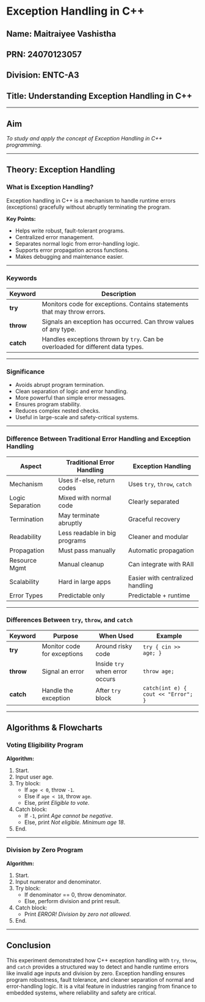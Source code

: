 # Exception Handling in C++

## Name: Maitraiyee Vashistha
## PRN: 24070123057
## Division: ENTC-A3
## Title: Understanding Exception Handling in C++

-----

## Aim

*To study and apply the concept of Exception Handling in C++ programming.*

---

## Theory: Exception Handling

### What is Exception Handling?
Exception handling in C++ is a mechanism to handle runtime errors (exceptions) gracefully without abruptly terminating the program.  

**Key Points:**
- Helps write robust, fault-tolerant programs.
- Centralized error management.
- Separates normal logic from error-handling logic.
- Supports error propagation across functions.
- Makes debugging and maintenance easier.

---

### Keywords

| Keyword | Description |
|---------|-------------|
| **try** | Monitors code for exceptions. Contains statements that may throw errors. |
| **throw** | Signals an exception has occurred. Can throw values of any type. |
| **catch** | Handles exceptions thrown by `try`. Can be overloaded for different data types. |

---

###  Significance
- Avoids abrupt program termination.
- Clean separation of logic and error handling.
- More powerful than simple error messages.
- Ensures program stability.
- Reduces complex nested checks.
- Useful in large-scale and safety-critical systems.

---

###  Difference Between Traditional Error Handling and Exception Handling

| Aspect | Traditional Error Handling | Exception Handling |
|--------|-----------------------------|--------------------|
| Mechanism | Uses if-else, return codes | Uses `try`, `throw`, `catch` |
| Logic Separation | Mixed with normal code | Clearly separated |
| Termination | May terminate abruptly | Graceful recovery |
| Readability | Less readable in big programs | Cleaner and modular |
| Propagation | Must pass manually | Automatic propagation |
| Resource Mgmt | Manual cleanup | Can integrate with RAII |
| Scalability | Hard in large apps | Easier with centralized handling |
| Error Types | Predictable only | Predictable + runtime |

---

### Differences Between `try`, `throw`, and `catch`

| Keyword | Purpose | When Used | Example |
|---------|---------|-----------|---------|
| **try** | Monitor code for exceptions | Around risky code | `try { cin >> age; }` |
| **throw** | Signal an error | Inside `try` when error occurs | `throw age;` |
| **catch** | Handle the exception | After `try` block | `catch(int e) { cout << "Error"; }` |

---


##  Algorithms & Flowcharts

### Voting Eligibility Program

**Algorithm:**
1. Start.  
2. Input user age.  
3. Try block:  
   - If `age < 0`, throw `-1`.  
   - Else if `age < 18`, throw `age`.  
   - Else, print *Eligible to vote*.  
4. Catch block:  
   - If `-1`, print *Age cannot be negative*.  
   - Else, print *Not eligible. Minimum age 18*.  
5. End.


---

###  Division by Zero Program

**Algorithm:**
1. Start.  
2. Input numerator and denominator.  
3. Try block:  
   - If denominator == 0, throw denominator.  
   - Else, perform division and print result.  
4. Catch block:  
   - Print *ERROR! Division by zero not allowed*.  
5. End.

---

##  Conclusion

This experiment demonstrated how C++ exception handling with `try`, `throw`, and `catch` provides a structured way to detect and handle runtime errors like invalid age inputs and division by zero. Exception handling ensures program robustness, fault tolerance, and cleaner separation of normal and error-handling logic. It is a vital feature in industries ranging from finance to embedded systems, where reliability and safety are critical.

